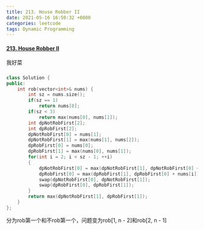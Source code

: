 ```yaml
---
title: 213. House Robber II
date: 2021-05-16 16:50:32 +0800
categories: leetcode
tags: Dynamic Programming
---
```

#### [213. House Robber II](https://leetcode.com/problems/house-robber-ii/)

我好菜

#####
```c++
class Solution {
public:
    int rob(vector<int>& nums) {
        int sz = nums.size();
        if(sz == 1)
            return nums[0];
        if(sz < 3)
            return max(nums[0], nums[1]);
        int dpNotRobFirst[2];
        int dpRobFirst[2];
        dpNotRobFirst[0] = nums[1];
        dpNotRobFirst[1] = max(nums[1], nums[2]);
        dpRobFirst[0] = nums[0];
        dpRobFirst[1] = max(nums[0], nums[1]);
        for(int i = 2; i < sz - 1; ++i)
        {
            dpNotRobFirst[0] = max(dpNotRobFirst[1], dpNotRobFirst[0] + nums[i + 1]);
            dpRobFirst[0] = max(dpRobFirst[1], dpRobFirst[0] + nums[i]);
            swap(dpNotRobFirst[0], dpNotRobFirst[1]);
            swap(dpRobFirst[0], dpRobFirst[1]);
        }
        return max(dpNotRobFirst[1], dpRobFirst[1]);
    }
};
```

分为rob第一个和不rob第一个，问题变为rob[1, n - 2]和rob[2, n - 1]
